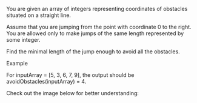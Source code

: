 You are given an array of integers representing coordinates of obstacles situated on a straight line.

Assume that you are jumping from the point with coordinate 0 to the right. You are allowed only to make jumps 
of the same length represented by some integer.

Find the minimal length of the jump enough to avoid all the obstacles.

Example

For inputArray = [5, 3, 6, 7, 9], the output should be
avoidObstacles(inputArray) = 4.

Check out the image below for better understanding:



